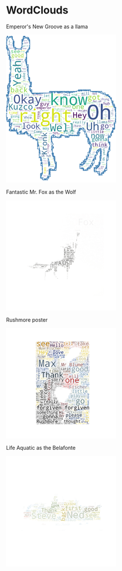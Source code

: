 # WordClouds

Emperor's New Groove as a llama

<img src="https://github.com/heatherjcohen/WordClouds/blob/master/lllaaaama.png" width="300">

Fantastic Mr. Fox as the Wolf

<img src="https://github.com/heatherjcohen/WordClouds/blob/master/wolf.png" width="300">

Rushmore poster

<img src="https://github.com/heatherjcohen/WordClouds/blob/master/whatdidyoueverdo.png" width="300">

Life Aquatic as the Belafonte

<img src="https://github.com/heatherjcohen/WordClouds/blob/master/belafonte.png" width="300">




